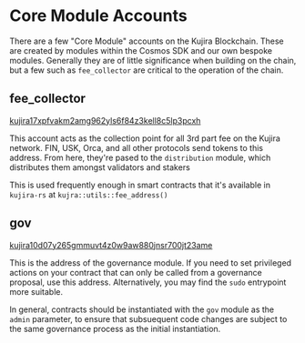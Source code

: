 # Core Module Accounts

There are a few "Core Module" accounts on the Kujira Blockchain. These are created by modules within the Cosmos SDK and our own bespoke modules. Generally they are of little significance when building on the chain, but a few such as `fee_collector` are critical to the operation of the chain.&#x20;

## fee\_collector

[kujira17xpfvakm2amg962yls6f84z3kell8c5lp3pcxh](https://finder.kujira.app/kaiyo-1/address/kujira17xpfvakm2amg962yls6f84z3kell8c5lp3pcxh?p=1)

This account acts as the collection point for all 3rd part fee on the Kujira network. FIN, USK, Orca, and all other protocols send tokens to this address. From here, they're pased to the `distribution` module, which distributes them amongst validators and stakers

This is used frequently enough in smart contracts that it's available in `kujira-rs` at `kujra::utils::fee_address()`

## gov

[kujira10d07y265gmmuvt4z0w9aw880jnsr700jt23ame](https://finder.kujira.app/kaiyo-1/address/kujira10d07y265gmmuvt4z0w9aw880jnsr700jt23ame?p=1)

This is the address of the governance module. If you need to set privileged actions on your contract that can only be called from a governance proposal, use this address. Alternatively, you may find the `sudo` entrypoint more suitable.

In general, contracts should be instantiated with the `gov` module as the `admin` parameter, to ensure that subsuequent code changes are subject to the same governance process as the initial instantiation.&#x20;

##
